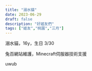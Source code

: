 ```yaml
---
title: "溺水貓"
date: 2023-06-29
draft: false
description: "好姬友們"
tags: ["姬友","桃園","三月"]
---
```


溺水貓，16y，生日 3/30

兔百網站維護，Minecraft伺服器技術支援

uwub
